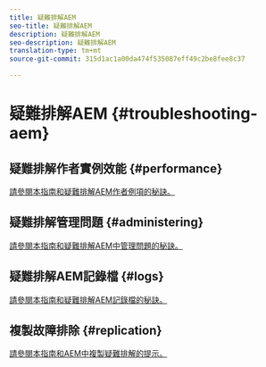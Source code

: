 ```yaml
---
title: 疑難排解AEM
seo-title: 疑難排解AEM
description: 疑難排解AEM
seo-description: 疑難排解AEM
translation-type: tm+mt
source-git-commit: 315d1ac1a00da474f535087eff49c2be8fee8c37

---
```



# 疑難排解AEM {#troubleshooting-aem}

## 疑難排解作者實例效能 {#performance}

[請參閱本指南和疑難排解AEM作者例項的秘訣。](/help/sites-authoring/troubleshooting.md)

## 疑難排解管理問題 {#administering}

[請參閱本指南和疑難排解AEM中管理問題的秘訣。](/help/sites-administering/troubleshoot.md)

## 疑難排解AEM記錄檔 {#logs}

[請參閱本指南和疑難排解AEM記錄檔的秘訣。](/help/sites-administering/troubleshooting.md)

## 複製故障排除 {#replication}

[請參閱本指南和AEM中複製疑難排解的提示。](/help/sites-deploying/troubleshoot-rep.md)
